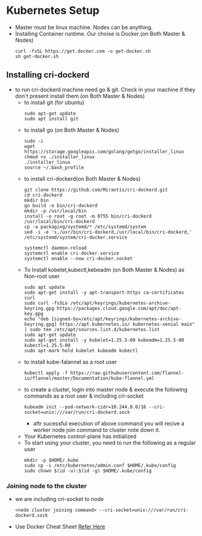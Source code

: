 # Kubernetes Setup
  * Master must be linux machine. Nodes can be anything.
  * Installing Container runtime. Our choise is Docker.(on Both Master & Nodes)
    ```
    curl -fsSL https://get.docker.com -o get-docker.sh
    sh get-docker.sh
    ```
## Installing cri-dockerd
  * to run cri-dockerd machine need go & git. Check in your machine if they don't present install them (on Both Master & Nodes)
    * to install git (for ubuntu)  
       ```
      sudo apt-get update
      sudo apt install git
      ```
    * to install go (on Both Master & Nodes)
      ```
      sudo -i
      wget https://storage.googleapis.com/golang/getgo/installer_linux
      chmod +x ./installer_linux
      ./installer_linux
      source ~/.bash_profile
      ```
    * to install cri-dockerd(on Both Master & Nodes)
      ```
      git clone https://github.com/Mirantis/cri-dockerd.git
      cd cri-dockerd
      mkdir bin
      go build -o bin/cri-dockerd
      mkdir -p /usr/local/bin
      install -o root -g root -m 0755 bin/cri-dockerd /usr/local/bin/cri-dockerd
      cp -a packaging/systemd/* /etc/systemd/system
      sed -i -e 's,/usr/bin/cri-dockerd,/usr/local/bin/cri-dockerd,' /etc/systemd/system/cri-docker.service

      systemctl daemon-reload
      systemctl enable cri-docker.service
      systemctl enable --now cri-docker.socket
      ```
    * To Install kobelet,kubectl,kebeadm (on Both Master & Nodes) as Non-root user
      ```
      sudo apt update
      sudo apt-get install -y apt-transport-https ca-certificates curl
      sudo curl -fsSLo /etc/apt/keyrings/kubernetes-archive-keyring.gpg https://packages.cloud.google.com/apt/doc/apt-key.gpg
      echo "deb [signed-by=/etc/apt/keyrings/kubernetes-archive-keyring.gpg] https://apt.kubernetes.io/ kubernetes-xenial main" | sudo tee /etc/apt/sources.list.d/kubernetes.list
      sudo apt-get update
      sudo apt-get install -y kubelet=1.25.5-00 kubeadm=1.25.5-00 kubectl=1.25.5-00
      sudo apt-mark hold kubelet kubeadm kubectl
      ```  
    * to install kube-falannel as a root user
      ```
      kubectl apply -f https://raw.githubusercontent.com/flannel-io/flannel/master/Documentation/kube-flannel.yml
      ```
    * to create a cluster, login into master node & execute the following commands as a root user & including cri-socket
      ```
      kubeadm init --pod-network-cidr=10.244.0.0/16 --cri-socket=unix:///var/run/cri-dockerd.sock
      ```
      * aftr sucessful execution of above command you will recive a worker node join command to cluster note down it.
    * Your Kubernetes control-plane has initialized
    * To start using your cluster, you need to run the following as a regular user
      ```
      mkdir -p $HOME/.kube
      sudo cp -i /etc/kubernetes/admin.conf $HOME/.kube/config
      sudo chown $(id -u):$(id -g) $HOME/.kube/config
      ```
### Joining node to the cluster
  * we are including cri-socket to node
    ```
    <node cluster joining command> --cri-socket=unix:///var/run/cri-dockerd.sock
    ``` 

* Use Docker Cheat Sheet [Refer Here](https://kubernetes.io/docs/reference/kubectl/cheatsheet/)